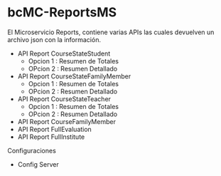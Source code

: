 # bcMC-ReportsMS

El Microservicio Reports, contiene varias APIs las cuales devuelven un archivo json con la información.

- API Report CourseStateStudent
	- Opcion 1 : Resumen de Totales
	- OPcion 2 :  Resumen Detallado 
- API Report CourseStateFamilyMember
	- Opcion 1 : Resumen de Totales
	- OPcion 2 :  Resumen Detallado
- API Report CourseStateTeacher
	- Opcion 1 : Resumen de Totales
	- OPcion 2 :  Resumen Detallado
- API Report CourseFamilyMember
- API Report FullEvaluation
- API Report FullInstitute

Configuraciones
- Config Server
